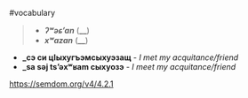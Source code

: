 #vocabulary 
> - **_ʔʷəɕʼan_** (**__**)
> - **_xʷazan_** (**__**)




- **_сэ си цIыхугъэмсыхуэзащ** - _I met my acquitance/friend_
- **_sa səj tsʼəxʷʁam сыхуозэ** - _I meet my acquitance/friend_


https://semdom.org/v4/4.2.1